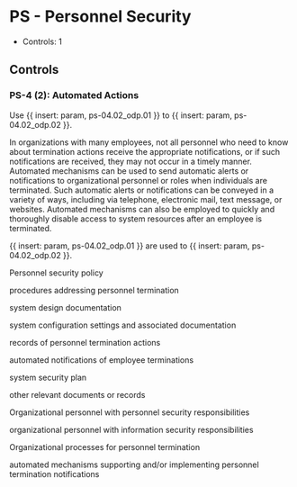 # PS - Personnel Security

* Controls: 1

## Controls

### PS-4 (2): Automated Actions

Use {{ insert: param, ps-04.02_odp.01 }} to {{ insert: param, ps-04.02_odp.02 }}.

In organizations with many employees, not all personnel who need to know about termination actions receive the appropriate notifications, or if such notifications are received, they may not occur in a timely manner. Automated mechanisms can be used to send automatic alerts or notifications to organizational personnel or roles when individuals are terminated. Such automatic alerts or notifications can be conveyed in a variety of ways, including via telephone, electronic mail, text message, or websites. Automated mechanisms can also be employed to quickly and thoroughly disable access to system resources after an employee is terminated.

 {{ insert: param, ps-04.02_odp.01 }} are used to {{ insert: param, ps-04.02_odp.02 }}.

Personnel security policy

procedures addressing personnel termination

system design documentation

system configuration settings and associated documentation

records of personnel termination actions

automated notifications of employee terminations

system security plan

other relevant documents or records

Organizational personnel with personnel security responsibilities

organizational personnel with information security responsibilities

Organizational processes for personnel termination

automated mechanisms supporting and/or implementing personnel termination notifications

